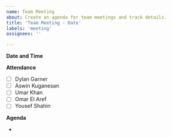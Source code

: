 ```yaml
---
name: Team Meeting
about: Create an agenda for team meetings and track details.
title: 'Team Meeting - Date'
labels: 'meeting'
assignees: ''

---
```


**Date and Time**

**Attendance**

- [ ] Dylan Garner
- [ ] Aswin Kuganesan
- [ ] Umar Khan
- [ ] Omar El Aref
- [ ] Yousef Shahin

**Agenda**

- 